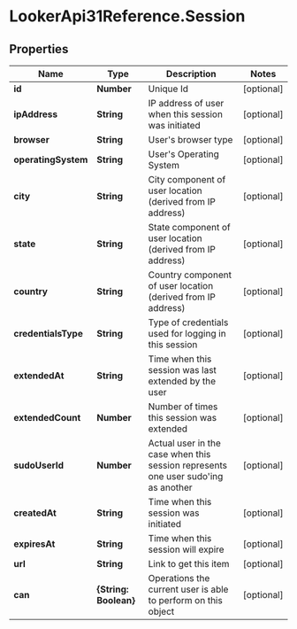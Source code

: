 # LookerApi31Reference.Session

## Properties
Name | Type | Description | Notes
------------ | ------------- | ------------- | -------------
**id** | **Number** | Unique Id | [optional] 
**ipAddress** | **String** | IP address of user when this session was initiated | [optional] 
**browser** | **String** | User&#39;s browser type | [optional] 
**operatingSystem** | **String** | User&#39;s Operating System | [optional] 
**city** | **String** | City component of user location (derived from IP address) | [optional] 
**state** | **String** | State component of user location (derived from IP address) | [optional] 
**country** | **String** | Country component of user location (derived from IP address) | [optional] 
**credentialsType** | **String** | Type of credentials used for logging in this session | [optional] 
**extendedAt** | **String** | Time when this session was last extended by the user | [optional] 
**extendedCount** | **Number** | Number of times this session was extended | [optional] 
**sudoUserId** | **Number** | Actual user in the case when this session represents one user sudo&#39;ing as another | [optional] 
**createdAt** | **String** | Time when this session was initiated | [optional] 
**expiresAt** | **String** | Time when this session will expire | [optional] 
**url** | **String** | Link to get this item | [optional] 
**can** | **{String: Boolean}** | Operations the current user is able to perform on this object | [optional] 


